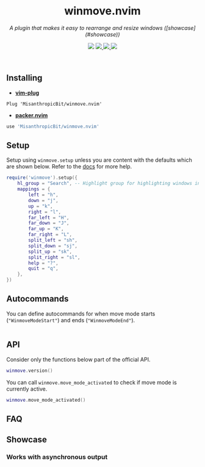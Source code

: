 <div align="center">
  <br />
  <h1>winmove.nvim</h1>
  <p><i>A plugin that makes it easy to rearrange and resize windows ([showcase](#showcase))</i></p>
  <p>
    <img src="https://img.shields.io/badge/version-0.1.0-blue?style=flat-square" />
    <a href="https://luarocks.org/modules/MisanthropicBit/winmove.nvim">
        <img src="https://img.shields.io/luarocks/v/MisanthropicBit/winmove.nvim?logo=lua&color=purple" />
    </a>
    <a href="/.github/workflows/tests.yml">
        <img src="https://img.shields.io/github/actions/workflow/status/MisanthropicBit/winmove.nvim/tests.yml?branch=master&style=flat-square" />
    </a>
    <a href="/LICENSE">
        <img src="https://img.shields.io/github/license/MisanthropicBit/winmove.nvim?style=flat-square" />
    </a>
  </p>
  <br />
</div>

## Installing

* **[vim-plug](https://github.com/junegunn/vim-plug)**

```vim
Plug 'MisanthropicBit/winmove.nvim'
```

* **[packer.nvim](https://github.com/wbthomason/packer.nvim)**

```lua
use 'MisanthropicBit/winmove.nvim'
```

## Setup

Setup using `winmove.setup` unless you are content with the defaults which are
shown below. Refer to the [docs](doc/winmove.txt) for more help.

```lua
require('winmove').setup({
    hl_group = "Search", -- Highlight group for highlighting windows in move mode
    mappings = {
        left = "h",
        down = "j",
        up = "k",
        right = "l",
        far_left = "H",
        far_down = "J",
        far_up = "K",
        far_right = "L",
        split_left = "sh",
        split_down = "sj",
        split_up = "sk",
        split_right = "sl",
        help = "?",
        quit = "q",
    },
})
```

## Autocommands

You can define autocommands for when move mode starts (`"WinmoveModeStart"`) and
ends (`"WinmoveModeEnd"`).

```lua

```

## API

Consider only the functions below part of the official API.

```lua
winmove.version()
```

You can call `winmove.move_mode_activated` to check if move mode is currently
active.

```lua
winmove.move_mode_activated()
```

## FAQ

## Showcase

### Works with asynchronous output
